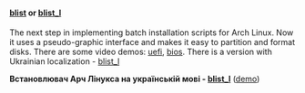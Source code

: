 #### [blist](blist) or [blist_l](blist_l)
The next step in implementing batch installation scripts for Arch Linux. Now it uses a pseudo-graphic interface and makes it easy to partition and format disks.
There are some video demos: [uefi](https://www.youtube.com/watch?v=tlfbd5tCG6Y), [bios](https://www.youtube.com/watch?v=EZk5_hIgQIg). There is a version with Ukrainian localization - [blist_l](blist_l) 

**Встановлювач Арч Лінукса на українській мові - [blist_l](blist_l)** ([demo](https://www.youtube.com/watch?v=PPibKEx33vM))
